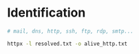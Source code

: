 # Identification

```sh
# mail, dns, http, ssh, ftp, rdp, smtp...

httpx -l resolved.txt -o alive_http.txt
